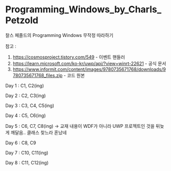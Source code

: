 # Programming_Windows_by_Charls_Petzold
찰스 페졸드의 Programming Windows 무작정 따라하기

참고 :

1) https://cosmosproject.tistory.com/549                                                        - 이벤트 핸들러
2) https://learn.microsoft.com/ko-kr/uwp/api/?view=winrt-22621                                  - 공식 문서
3) https://www.informit.com/content/images/9780735671768/downloads/9780735671768_files.zip      - 코드 원본


Day 1 : C1, C2(ing)

Day 2 : C2, C3(ing)

Day 3 : C3, C4, C5(ing)

Day 4 : C5, C6(ing)

Day 5 : C6, C7, C8(ing) -> 교재 내용이 WDF가 아니라 UWP 프로젝트인 것을 뒤늦게 깨달음.. 클래스 찾느라 혼났네

Day 6 : C8, C9

Day 7 : C10, C11(ing)

Day 8 : C11, C12(ing)
